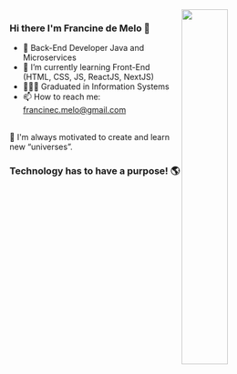 <img align="right" width="40%" height="auto" position="absolute" margin="auto" src="https://user-images.githubusercontent.com/44738243/176420230-50a73433-4d20-4fa3-b4b0-d4930c390e66.png">

### Hi there I'm Francine de Melo 👋

- 🤘 Back-End Developer Java and Microservices
- 🌱 I’m currently learning Front-End (HTML, CSS, JS, ReactJS, NextJS)
- 🧑🏽‍🎓 Graduated in Information Systems 
- 📫 How to reach me: francinec.melo@gmail.com 
</br>
 🚀 I'm always motivated to create and learn new “universes”.

### Technology has to have a purpose! 🌎

